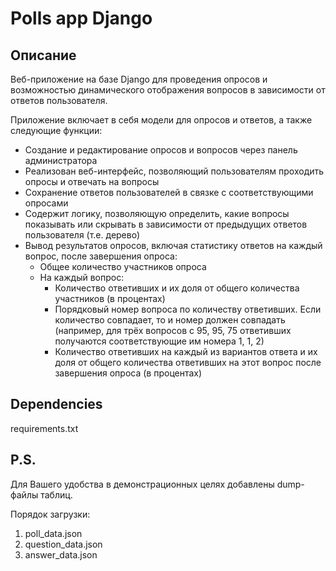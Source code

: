 <h1>Polls app Django</h1>

<h2>Описание</h2>
<p>Веб-приложение на базе Django для проведения опросов и возможностью динамического 
отображения вопросов в зависимости от ответов пользователя.</p>
<p>Приложение включает в себя модели для опросов и ответов, а также следующие функции:</p>
<ul>
<li>Создание и редактирование опросов и вопросов через панель администратора</li>
<li>Реализован веб-интерфейс, позволяющий пользователям проходить опросы и отвечать на вопросы</li>
<li>Сохранение ответов пользователей в связке с соответствующими опросами</li>
<li>Содержит логику, позволяющую определить, какие вопросы показывать или скрывать 
в зависимости от предыдущих ответов пользователя (т.е. дерево)</li>
<li>Вывод результатов опросов, включая статистику ответов на каждый вопрос, после 
завершения опроса:
    <ul>
    <li>Общее количество участников опроса</li>
    <li>На каждый вопрос:
        <ul>
        <li>Количество ответивших и их доля от общего количества участников (в процентах)</li>
        <li>Порядковый номер вопроса по количеству ответивших. Если количество совпадает, 
то и номер должен совпадать (например, для трёх вопросов с 95, 95, 75 ответивших 
получаются соответствующие им номера 1, 1, 2)</li>
        <li>Количество ответивших на каждый из вариантов ответа и их доля от общего количества 
ответивших на этот вопрос после завершения опроса (в процентах)</li>
        </ul>
    </li>
    </ul>
</li>
</ul>

<h2>Dependencies</h2>
<p>requirements.txt</p>

<h2>P.S.</h2>
<p>Для Вашего удобства в демонстрационных целях добавлены dump-файлы таблиц.</p>
<p>Порядок загрузки:</p>
<ol>
<li>poll_data.json</li>
<li>question_data.json</li>
<li>answer_data.json</li>
</ol>